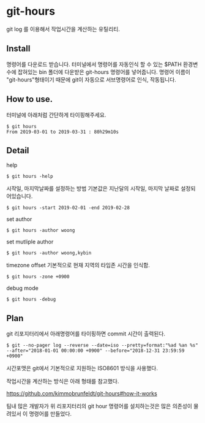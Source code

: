 # git-hours

git log 를 이용해서 작업시간을 계산하는 유틸리티.


## Install
명령어를 다운로드 받습니다. 터미널에서 명령어를 자동인식 할 수 있는 $PATH 환경변수에 잡혀있는 bin 폴더에 다운받은 git-hours 명령어를 넣어줍니다.
명령어 이름이 "git-hours"형태이기 때문에 git이 자동으로 서브명령어로 인식, 작동됩니다.

## How to use.
터미널에 아래처럼 간단하게 타이핑해주세요.

```
$ git hours
From 2019-03-01 to 2019-03-31 : 80h29m10s
```

## Detail

help
```
$ git hours -help
```

시작일, 마지막날짜를 설정하는 방법
기본값은 지난달의 시작일, 마지막 날짜로 설정되어있습니다.


```
$ git hours -start 2019-02-01 -end 2019-02-28
```

set author
```
$ git hours -author woong
```

set mutliple author
```
$ git hours -author woong,kybin
```

timezone offset
기본적으로 현재 지역의 타임존 시간을 인식함.
```
$ git hours -zone +0900
```

debug mode
```
$ git hours -debug
```


## Plan
git 리포지터리에서 아래명령어를 타이핑하면 commit 시간이 출력된다.

```
$ git --no-pager log --reverse --date=iso --pretty=format:"%ad %an %s" --after="2018-01-01 00:00:00 +0900" --before="2018-12-31 23:59:59 +0900"
```

시간포맷은 git에서 기본적으로 지원하는 ISO8601 방식을 사용했다.


작업시간을 계산하는 방식은 아래 형태를 참고했다.

https://github.com/kimmobrunfeldt/git-hours#how-it-works

팀내 많은 개발자가 위 리포지터리의 git hour 명령어를 설치하는것은 많은 의존성이 물려있서 이 명령어를 만들었다.
